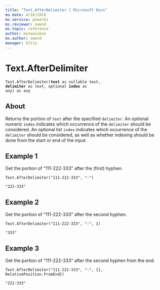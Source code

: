 ```yaml
---
title: "Text.AfterDelimiter | Microsoft Docs"
ms.date: 4/16/2018
ms.service: powerbi
ms.reviewer: owend
ms.topic: reference
author: minewiskan
ms.author: owend
manager: kfile
---
```

# Text.AfterDelimiter
<code>Text.AfterDelimiter(**text** as nullable text, **delimiter** as text, optional **index** as any) as any</code>

## About
Returns the portion of <code>text</code> after the specified <code>delimiter</code>. An optional numeric <code>index</code> indicates which occurrence of the <code>delimiter</code> should be considered. An optional list <code>index</code> indicates which occurrence of the <code>delimiter</code> should be considered, as well as whether indexing should be done from the start or end of the input.

## Example 1
Get the portion of "111-222-333" after the (first) hyphen.

<code>Text.AfterDelimiter("111-222-333", "-")</code>

<code>"222-333"</code>

## Example 2
Get the portion of "111-222-333" after the second hyphen.

<code>Text.AfterDelimiter("111-222-333", "-", 1)</code>

<code>"333"</code>

## Example 3
Get the portion of "111-222-333" after the second hyphen from the end.

<code>Text.AfterDelimiter("111-222-333", "-", {1, RelativePosition.FromEnd})</code>

<code>"222-333"</code>


  
